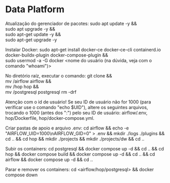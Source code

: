 # Data Platform
 
Atualização do gerenciador de pacotes:
sudo apt update -y && \
sudo apt upgrade -y && \
sudo apt-get update -y && \
sudo apt-get upgrade -y
 
Instalar Docker:
sudo apt-get install docker-ce docker-ce-cli containerd.io docker-buildx-plugin docker-compose-plugin && \
sudo usermod -a -G docker <nome do usuário (na dúvida, veja com o comando "whoami")>
 
No diretório raíz, executar o comando:
git clone <repo> && \
mv <nomedorepo>/airflow airflow && \
mv <nomedorepo>/hop hop && \
mv <nomedorepo>/postgresql postgresql
rm -drf <nomedorepo>
 
 
Atenção com o id de usuário! Se seu ID de usuário não for 1000 (para verificar use o comando "echo $UID"), altere os seguintes arquivos, trocando o 1000 (antes dos ":") pelo seu ID de usuário: airflow/.env, hop/Dockerfile, hop/docker-compose.yml.
 
Criar pastas de apoio e arquivo .env:
cd airflow && echo -e "AIRFLOW_UID=1000\nAIRFLOW_GID=0" > .env && mkdir ./logs ./plugins && cd .. && cd hop && mkdir ./projects && mkdir ./projects/dw && cd ..
 
Subir os containers:
cd postgresql && docker compose up -d && cd .. && cd hop && docker compose build && docker compose up -d && cd .. && cd airflow && docker compose up -d && cd ..

Parar e remover os containers:
cd <airflow/hop/postgresql> && docker compose down
